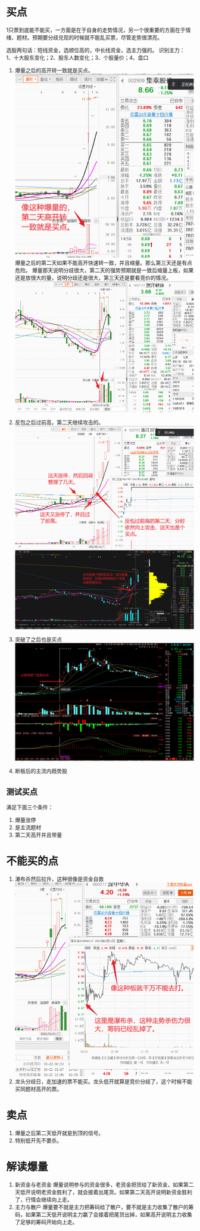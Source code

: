 # 买点
1只票到底能不能买，一方面是在于自身的走势情况，另一个很重要的方面在于情绪、题材。预期要分歧兑现的时候就不能乱买票，尽管走势很漂亮。

选股两句话：短线资金，选顺位高的，中长线资金，选主力强的。
识别主力：  
1、十大股东变化；2、股东人数变化；3、个股量价；4、盘口

1. 爆量之后的高开转一致就是买点。
![](images/Pasted%20image%2020221022101317.png)
爆量之后的第二天如果不能高开快速转一致，并且缩量。那么第三天还是有点危险。
爆量那天说明分歧很大，第二天的强势预期就是一致后缩量上板，如果还是放很大的量，说明分歧还是很大，第三天还是要看竞价的情况。
![](images/Pasted%20image%2020221022162616.png)

2. 反包之后过前高，第二天继续攻击的。
![](images/Pasted%20image%2020221022101204.png)
![](images/Pasted%20image%2020221030220416.png)

3. 突破了之后也是买点 ![](images/Pasted%20image%2020221027173147.png)
4. 断板后的主流内趋势股


## 测试买点
满足下面三个条件：
1. 爆量涨停
2. 是主流题材
3. 第二天高开并且带量
# 不能买的点
1. 瀑布杀然后拉升，这种很像是资金自救
![](images/Pasted%20image%2020221022104554.png)
2. 龙头分歧日，走加速的票不能买。龙头低开就算是竞价分歧了，这个时候不能买同题材高开的票。
# 卖点
1. 爆量之后第二天低开就是到顶的信号。
2. 特别低开先不要杀。


# 解读爆量
1. 新资金与老资金
爆量说明参与的资金很多，老资金把货给了新资金，如果第二天低开说明老资金胜利了，就会接着出尾货。如果第二天高开说明新资金胜利了，行情会继续向上走。
2. 主力与散户
爆量要不就是主力把筹码给了散户，要不就是主力收集了散户的筹码，如果第二天低开说明主力赢了会接着把尾货出掉，如果高开说明主力收集了足够的筹码开始向上走。